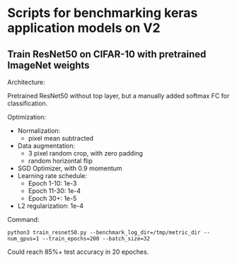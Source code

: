 # Scripts for benchmarking keras application models on V2

## Train ResNet50 on CIFAR-10 with pretrained ImageNet weights

Architecture:

Pretrained ResNet50 without top layer, but a manually added softmax FC for classification.

Optimization:

+ Normalization:
  * pixel mean subtracted
+ Data augmentation:
  * 3 pixel random crop, with zero padding
  * random horizontal flip
+ SGD Optimizer, with 0.9 momentum
+ Learning rate schedule:
  * Epoch 1-10: 1e-3
  * Epoch 11-30: 1e-4
  * Epoch 30+: 1e-5
+ L2 regularization: 1e-4

Command:

```
python3 train_resnet50.py --benchmark_log_dir=/tmp/metric_dir --num_gpus=1 --train_epochs=200 --batch_size=32
```

Could reach 85%+ test accuracy in 20 epoches.


